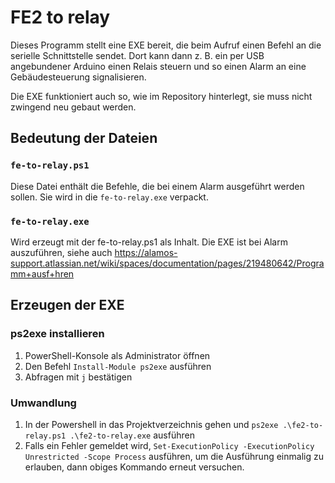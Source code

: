 # FE2 to relay

Dieses Programm stellt eine EXE bereit, die beim Aufruf einen Befehl an die serielle Schnittstelle sendet.
Dort kann dann z. B. ein per USB angebundener Arduino einen Relais steuern und so einen Alarm an eine Gebäudesteuerung signalisieren.

Die EXE funktioniert auch so, wie im Repository hinterlegt, sie muss nicht zwingend neu gebaut werden.


## Bedeutung der Dateien

### `fe-to-relay.ps1`

Diese Datei enthält die Befehle, die bei einem Alarm ausgeführt werden sollen.
Sie wird in die `fe-to-relay.exe` verpackt.


### `fe-to-relay.exe`

Wird erzeugt mit der fe-to-relay.ps1 als Inhalt. Die EXE ist bei Alarm auszuführen, 
siehe auch https://alamos-support.atlassian.net/wiki/spaces/documentation/pages/219480642/Programm+ausf+hren


## Erzeugen der EXE

### ps2exe installieren

1. PowerShell-Konsole als Administrator öffnen
2. Den Befehl `Install-Module ps2exe` ausführen
3. Abfragen mit `j` bestätigen

### Umwandlung

1. In der Powershell in das Projektverzeichnis gehen und `ps2exe .\fe2-to-relay.ps1 .\fe2-to-relay.exe` ausführen
2. Falls ein Fehler gemeldet wird, `Set-ExecutionPolicy -ExecutionPolicy Unrestricted -Scope Process` ausführen, 
um die Ausführung einmalig zu erlauben, dann obiges Kommando erneut versuchen.
